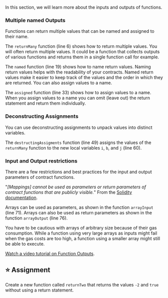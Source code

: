 In this section, we will learn more about the inputs and outputs of functions.

### Multiple named Outputs

Functions can return multiple values that can be named and assigned to their name.

The `returnMany` function (line 6) shows how to return multiple values.
You will often return multiple values. It could be a function that collects outputs of various functions and returns them in a single function call for example.

The `named` function (line 19) shows how to name return values.
Naming return values helps with the readability of your contracts. Named return values make it easier to keep track of the values and the order in which they are returned. You can also assign values to a name.

The `assigned` function (line 33) shows how to assign values to a name.
When you assign values to a name you can omit (leave out) the return statement and return them individually.

### Deconstructing Assignments

You can use deconstructing assignments to unpack values into distinct variables.

The `destructingAssigments` function (line 49) assigns the values of the `returnMany` function to the new local variables `i`, `b`, and `j` (line 60).

### Input and Output restrictions

There are a few restrictions and best practices for the input and output parameters of contract functions.

"_[Mappings] cannot be used as parameters or return parameters of contract functions that are publicly visible._"
From the <a href="https://docs.soliditylang.org/en/latest/types.html#mapping-types" target="_blank">Solidity documentation</a>.

Arrays can be used as parameters, as shown in the function `arrayInput` (line 71). Arrays can also be used as return parameters as shown in the function `arrayOutput` (line 76).

You have to be cautious with arrays of arbitrary size because of their gas consumption. While a function using very large arrays as inputs might fail when the gas costs are too high, a function using a smaller array might still be able to execute.

<a href="https://www.youtube.com/watch?v=je7dWT6bEZM" target="_blank">Watch a video tutorial on Function Outputs</a>.

## ⭐️ Assignment

Create a new function called `returnTwo` that returns the values `-2` and `true` without using a return statement.